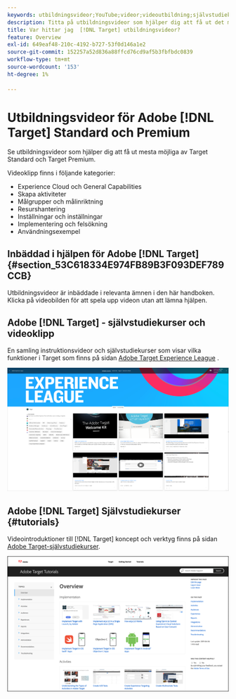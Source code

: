 ```yaml
---
keywords: utbildningsvideor;YouTube;videor;videoutbildning;självstudiekurs;självstudiekurser;video
description: Titta på utbildningsvideor som hjälper dig att få ut det mesta av  [!DNL Target] Standard och [!DNL Target] Premium.
title: Var hittar jag  [!DNL Target] utbildningsvideor?
feature: Overview
exl-id: 649eaf48-210c-4192-b727-53f0d146a1e2
source-git-commit: 152257a52d836a88ffcd76cd9af5b3fbfbdc0839
workflow-type: tm+mt
source-wordcount: '153'
ht-degree: 1%

---
```


# Utbildningsvideor för Adobe [!DNL Target] Standard och Premium

Se utbildningsvideor som hjälper dig att få ut mesta möjliga av Target Standard och Target Premium.

Videoklipp finns i följande kategorier:

* Experience Cloud och General Capabilities
* Skapa aktiviteter
* Målgrupper och målinriktning
* Resurshantering
* Inställningar och inställningar
* Implementering och felsökning
* Användningsexempel

## Inbäddad i hjälpen för Adobe [!DNL Target] {#section_53C618334E974FB89B3F093DEF789CCB}

Utbildningsvideor är inbäddade i relevanta ämnen i den här handboken. Klicka på videobilden för att spela upp videon utan att lämna hjälpen.

## Adobe [!DNL Target] - självstudiekurser och videoklipp

En samling instruktionsvideor och självstudiekurser som visar vilka funktioner i Target som finns på sidan [Adobe Target Experience League](https://guided.adobe.com/#recommended/solutions/target) .

![Experience League-videor](/help/main/c-intro/assets/experience-league.png)

## Adobe [!DNL Target] Självstudiekurser {#tutorials}

Videointroduktioner till [!DNL Target] koncept och verktyg finns på sidan [Adobe Target-självstudiekurser](https://experienceleague.adobe.com/docs/target-learn/tutorials/overview.html?lang=sv-SE).

![Adobe Target-självstudiekurser](/help/main/c-intro/assets/adobe-target-tutorials-new.png)
